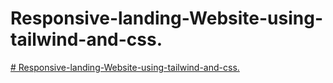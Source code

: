 # Responsive-landing-Website-using-tailwind-and-css.

<a href="https://jocular-tulumba-f7eae5.netlify.app/"> # Responsive-landing-Website-using-tailwind-and-css. </a>




